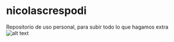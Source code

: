 # nicolascrespodi
Repositorio de uso personal, para subir todo lo que hagamos extra
![alt text](https://github.com/nicolascrespo-dotcom/nicolascrespodi/blob/main/%F0%9D%93%95%F0%9D%93%BB%F0%9D%93%AE%F0%9D%93%AA%F0%9D%93%B4%F0%9D%94%82%20sonic%20with%20cookies%20%F0%9F%8D%AA%F0%9F%98%8F.jpg?raw=true)
